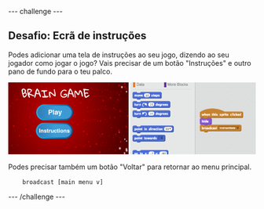 \--- challenge \---

## Desafio: Ecrã de instruções

Podes adicionar uma tela de instruções ao seu jogo, dizendo ao seu jogador como jogar o jogo? Vais precisar de um botão "Instruções" e outro pano de fundo para o teu palco.

![screenshot](images/brain-instructions.png)

Podes precisar também um botão "Voltar" para retornar ao menu principal.

```blocks
    broadcast [main menu v]
```

\--- /challenge \---